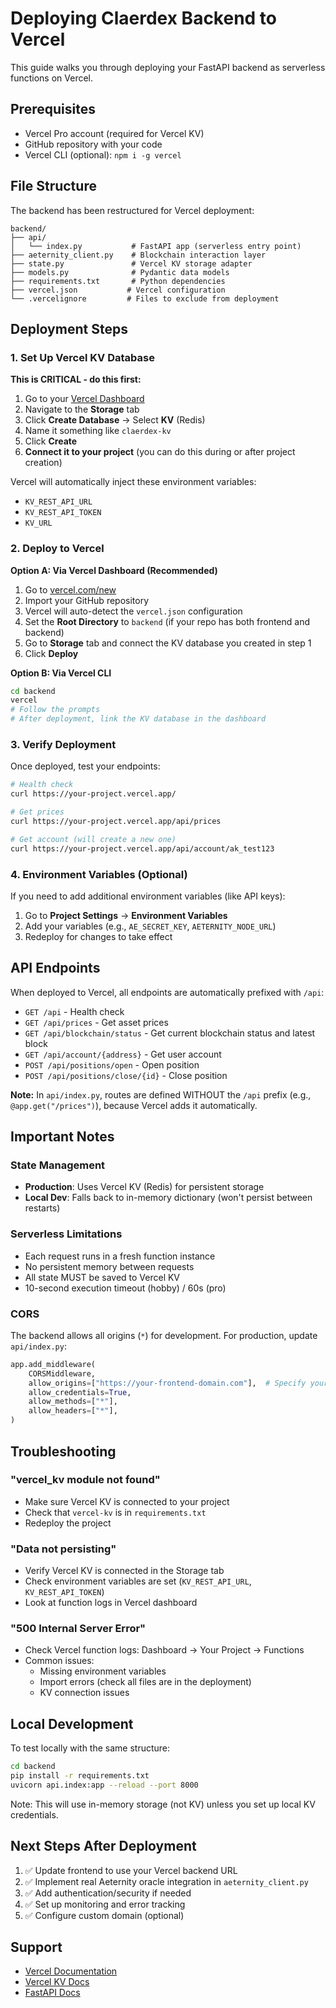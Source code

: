 # Deploying Claerdex Backend to Vercel

This guide walks you through deploying your FastAPI backend as serverless functions on Vercel.

## Prerequisites

- Vercel Pro account (required for Vercel KV)
- GitHub repository with your code
- Vercel CLI (optional): `npm i -g vercel`

## File Structure

The backend has been restructured for Vercel deployment:

```
backend/
├── api/
│   └── index.py           # FastAPI app (serverless entry point)
├── aeternity_client.py    # Blockchain interaction layer
├── state.py               # Vercel KV storage adapter
├── models.py              # Pydantic data models
├── requirements.txt       # Python dependencies
├── vercel.json           # Vercel configuration
└── .vercelignore         # Files to exclude from deployment
```

## Deployment Steps

### 1. Set Up Vercel KV Database

**This is CRITICAL - do this first:**

1. Go to your [Vercel Dashboard](https://vercel.com/dashboard)
2. Navigate to the **Storage** tab
3. Click **Create Database** → Select **KV** (Redis)
4. Name it something like `claerdex-kv`
5. Click **Create**
6. **Connect it to your project** (you can do this during or after project creation)

Vercel will automatically inject these environment variables:
- `KV_REST_API_URL`
- `KV_REST_API_TOKEN`
- `KV_URL`

### 2. Deploy to Vercel

**Option A: Via Vercel Dashboard (Recommended)**

1. Go to [vercel.com/new](https://vercel.com/new)
2. Import your GitHub repository
3. Vercel will auto-detect the `vercel.json` configuration
4. Set the **Root Directory** to `backend` (if your repo has both frontend and backend)
5. Go to **Storage** tab and connect the KV database you created in step 1
6. Click **Deploy**

**Option B: Via Vercel CLI**

```bash
cd backend
vercel
# Follow the prompts
# After deployment, link the KV database in the dashboard
```

### 3. Verify Deployment

Once deployed, test your endpoints:

```bash
# Health check
curl https://your-project.vercel.app/

# Get prices
curl https://your-project.vercel.app/api/prices

# Get account (will create a new one)
curl https://your-project.vercel.app/api/account/ak_test123
```

### 4. Environment Variables (Optional)

If you need to add additional environment variables (like API keys):

1. Go to **Project Settings** → **Environment Variables**
2. Add your variables (e.g., `AE_SECRET_KEY`, `AETERNITY_NODE_URL`)
3. Redeploy for changes to take effect

## API Endpoints

When deployed to Vercel, all endpoints are automatically prefixed with `/api`:

- `GET /api` - Health check
- `GET /api/prices` - Get asset prices
- `GET /api/blockchain/status` - Get current blockchain status and latest block
- `GET /api/account/{address}` - Get user account
- `POST /api/positions/open` - Open position
- `POST /api/positions/close/{id}` - Close position

**Note:** In `api/index.py`, routes are defined WITHOUT the `/api` prefix (e.g., `@app.get("/prices")`), because Vercel adds it automatically.

## Important Notes

### State Management
- **Production**: Uses Vercel KV (Redis) for persistent storage
- **Local Dev**: Falls back to in-memory dictionary (won't persist between restarts)

### Serverless Limitations
- Each request runs in a fresh function instance
- No persistent memory between requests
- All state MUST be saved to Vercel KV
- 10-second execution timeout (hobby) / 60s (pro)

### CORS
The backend allows all origins (`*`) for development. For production, update `api/index.py`:

```python
app.add_middleware(
    CORSMiddleware,
    allow_origins=["https://your-frontend-domain.com"],  # Specify your frontend
    allow_credentials=True,
    allow_methods=["*"],
    allow_headers=["*"],
)
```

## Troubleshooting

### "vercel_kv module not found"
- Make sure Vercel KV is connected to your project
- Check that `vercel-kv` is in `requirements.txt`
- Redeploy the project

### "Data not persisting"
- Verify Vercel KV is connected in the Storage tab
- Check environment variables are set (`KV_REST_API_URL`, `KV_REST_API_TOKEN`)
- Look at function logs in Vercel dashboard

### "500 Internal Server Error"
- Check Vercel function logs: Dashboard → Your Project → Functions
- Common issues:
  - Missing environment variables
  - Import errors (check all files are in the deployment)
  - KV connection issues

## Local Development

To test locally with the same structure:

```bash
cd backend
pip install -r requirements.txt
uvicorn api.index:app --reload --port 8000
```

Note: This will use in-memory storage (not KV) unless you set up local KV credentials.

## Next Steps After Deployment

1. ✅ Update frontend to use your Vercel backend URL
2. ✅ Implement real Aeternity oracle integration in `aeternity_client.py`
3. ✅ Add authentication/security if needed
4. ✅ Set up monitoring and error tracking
5. ✅ Configure custom domain (optional)

## Support

- [Vercel Documentation](https://vercel.com/docs)
- [Vercel KV Docs](https://vercel.com/docs/storage/vercel-kv)
- [FastAPI Docs](https://fastapi.tiangolo.com/)
